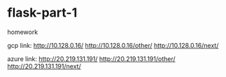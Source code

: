 # flask-part-1
homework

gcp link:
 http://10.128.0.16/
 http://10.128.0.16/other/
 http://10.128.0.16/next/

azure link: 
http://20.219.131.191/
http://20.219.131.191/other/
http://20.219.131.191/next/
